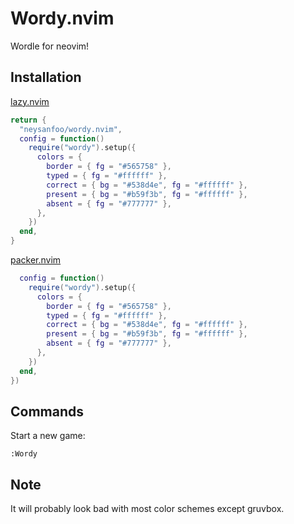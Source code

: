 # Wordy.nvim

Wordle for neovim!

## Installation

[lazy.nvim](https://github.com/folke/lazy.nvim)

```lua
return {
  "neysanfoo/wordy.nvim",
  config = function()
    require("wordy").setup({
      colors = {
        border = { fg = "#565758" },
        typed = { fg = "#ffffff" },
        correct = { bg = "#538d4e", fg = "#ffffff" },
        present = { bg = "#b59f3b", fg = "#ffffff" },
        absent = { fg = "#777777" },
      },
    })
  end,
}
```

[packer.nvim](https://github.com/wbthomason/packer.nvim)

```lua
  config = function()
    require("wordy").setup({
      colors = {
        border = { fg = "#565758" },
        typed = { fg = "#ffffff" },
        correct = { bg = "#538d4e", fg = "#ffffff" },
        present = { bg = "#b59f3b", fg = "#ffffff" },
        absent = { fg = "#777777" },
      },
    })
  end,
})
```

## Commands

Start a new game:

```
:Wordy
```

## Note

It will probably look bad with most color schemes except gruvbox.
